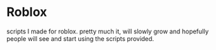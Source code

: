 # Roblox
scripts I made for roblox. pretty much it, will slowly grow and hopefully people will see and start using the scripts provided.

